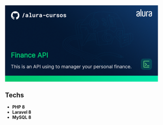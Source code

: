 ![Template](https://github.com/williamtome/finance-api-v2/blob/master/public/img/thumb-finance-api.png?raw=true)

## Techs

- **PHP 8**
- **Laravel 8**
- **MySQL 8**
